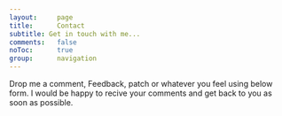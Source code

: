 ```yaml
---
layout: 	page
title: 		Contact
subtitle: Get in touch with me...
comments:	false
noToc:		true
group: 		navigation
---
```


<p class="message">
	Drop me a comment, Feedback, patch or whatever you feel using below form. I would be happy to recive your comments and get back to you as soon as possible.
</p>
<script type="text/javascript" src="https://form.jotform.me/jsform/62598594929479"></script>
